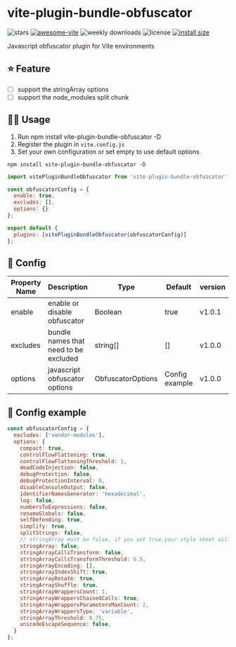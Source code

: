 # vite-plugin-bundle-obfuscator

![stars](https://img.shields.io/github/stars/z0ffy/vite-plugin-bundle-obfuscator)
[![awesome-vite](https://awesome.re/badge.svg)](https://github.com/vitejs/awesome-vite)
![weekly downloads](https://img.shields.io/npm/dw/vite-plugin-bundle-obfuscator)
![license](https://img.shields.io/npm/l/vite-plugin-bundle-obfuscator)
[![install size](https://packagephobia.com/badge?p=vite-plugin-bundle-obfuscator)](https://packagephobia.com/result?p=vite-plugin-bundle-obfuscator)

Javascript obfuscator plugin for Vite environments

## ⭐️ Feature
- [ ] support the stringArray options
- [ ] support the node_modules split chunk

## 👨‍💻 Usage

1. Run npm install vite-plugin-bundle-obfuscator -D
2. Register the plugin in `vite.config.js`
3. Set your own configuration or set empty to use default options

```shell
npm install vite-plugin-bundle-obfuscator -D
```

```javascript
import vitePluginBundleObfuscator from 'vite-plugin-bundle-obfuscator';

const obfuscatorConfig = {
  enable: true,
  excludes: [],
  options: {}
};

export default {
  plugins: [vitePluginBundleObfuscator(obfuscatorConfig)]
};
```

## 💪 Config

| Property Name | Description                           | Type              | Default        | version |
|---------------|---------------------------------------|-------------------|----------------|---------|
| enable        | enable or disable obfuscator          | Boolean           | true           | v1.0.1  |
| excludes      | bundle names that need to be excluded | string[]          | []             | v1.0.0  |
| options       | javascript obfuscator options         | ObfuscatorOptions | Config example | v1.0.0  |

## 💪 Config example

```javascript
const obfuscatorConfig = {
  excludes: ['vendor-modules'],
  options: {
    compact: true,
    controlFlowFlattening: true,
    controlFlowFlatteningThreshold: 1,
    deadCodeInjection: false,
    debugProtection: false,
    debugProtectionInterval: 0,
    disableConsoleOutput: false,
    identifierNamesGenerator: 'hexadecimal',
    log: false,
    numbersToExpressions: false,
    renameGlobals: false,
    selfDefending: true,
    simplify: true,
    splitStrings: false,
    // stringArray must be false, if you set true.your style sheet will be missing some。
    stringArray: false,
    stringArrayCallsTransform: false,
    stringArrayCallsTransformThreshold: 0.5,
    stringArrayEncoding: [],
    stringArrayIndexShift: true,
    stringArrayRotate: true,
    stringArrayShuffle: true,
    stringArrayWrappersCount: 1,
    stringArrayWrappersChainedCalls: true,
    stringArrayWrappersParametersMaxCount: 2,
    stringArrayWrappersType: 'variable',
    stringArrayThreshold: 0.75,
    unicodeEscapeSequence: false,
  }
};
```
